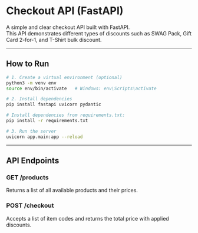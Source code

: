 # Checkout API (FastAPI)

A simple and clear checkout API built with FastAPI.  
This API demonstrates different types of discounts such as SWAG Pack, Gift Card 2-for-1, and T-Shirt bulk discount.

---

## How to Run

```bash
# 1. Create a virtual environment (optional)
python3 -m venv env
source env/bin/activate   # Windows: env\Scripts\activate

# 2. Install dependencies
pip install fastapi uvicorn pydantic

# Install dependencies from requirements.txt:
pip install -r requirements.txt

# 3. Run the server
uvicorn app.main:app --reload
```

---

## API Endpoints

### GET /products
Returns a list of all available products and their prices.

### POST /checkout
Accepts a list of item codes and returns the total price with applied discounts.